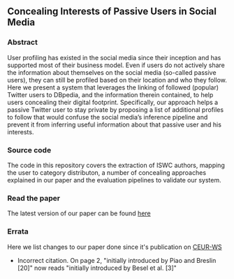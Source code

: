 ## Concealing Interests of Passive Users in Social Media

### Abstract

User profiling has existed in the social media since their inception and
has supported most of their business model. Even if users do not actively share the
information about themselves on the social media (so-called passive users), they
can still be profiled based on their location and who they follow. Here
we present a system that leverages the linking of followed (popular) Twitter users
to DBpedia, and the information therein contained, to help users concealing their
digital footprint. Specifically, our approach helps a passive Twitter user to stay
private by proposing a list of additional profiles to follow that would confuse the
social media’s inference pipeline and prevent it from inferring useful information
about that passive user and his interests.

### Source code

The code in this repository covers the extraction of ISWC authors, mapping the user to category distributon, a number of concealing approaches explained in our paper and the evaluation pipelines to validate our system.

### Read the paper

The latest version of our paper can be found [here](paper.pdf)

### Errata

Here we list changes to our paper done since it's publication on [CEUR-WS](http://ceur-ws.org/Vol-1939/paper2.pdf)

- Incorrect citation. On page 2, "initially introduced by Piao and Breslin [20]" now reads "initially introduced by Besel et al. [3]"
